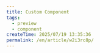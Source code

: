 ```yaml
---
title: Custom Component
tags:
  - preview
  - component
createTime: 2025/07/19 13:35:36
permalink: /en/article/w2i3rc8p/
---
```


<CustomComponent />
